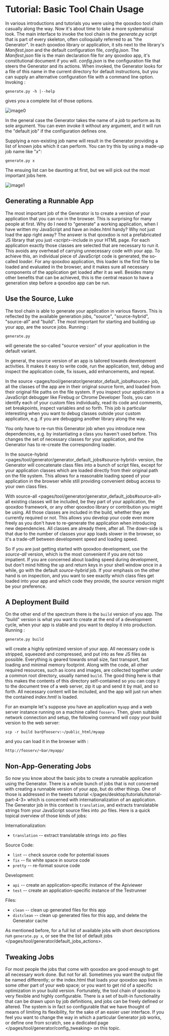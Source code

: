 Tutorial: Basic Tool Chain Usage
================================

In various introductions and tutorials you were using the qooxdoo tool chain casually along the way. Now it's about time to take a more systematical look. The main interface to invoke the tool chain is the *generate.py* script that is part of every skeleton, often colloquially referred to as "the Generator". In each qooxdoo library or application, it sits next to the library's *Manifest.json* and the default configuration file, *config.json*. The *Manifest.json* file is the main declaration file for any qooxdoo app, it's constitutional document if you will. *config.json* is the configuration file that steers the Generator and its actions. When invoked, the Generator looks for a file of this name in the current directory for default instructions, but you can supply an alternative configuration file with a command line option. Invoking :

    generate.py -h |--help

gives you a complete list of those options.

![image0](tutorial_basics/generate_h12.png)

In the general case the Generator takes the name of a *job* to perform as its sole argument. You can even invoke it without any argument, and it will run the "default job" if the configuration defines one.

Supplying a non-existing job name will result in the Generator providing a list of known jobs which it can perform. You can try this by using a made-up job name like "*x*":

    generate.py x

The ensuing list can be daunting at first, but we will pick out the most important jobs here.

![image1](tutorial_basics/generate_x1.png)

Generating a Runnable App
-------------------------

The most important job of the Generator is to create a version of your application that you can run in the browser. This is surprising for many people at first. Why do I need to "generate" a working application, when I have written my JavaScript and have an index.html handy? Why not just load the app right away? The answer is that qooxdoo is not a prefabricated JS library that you just *\<script\>*-include in your HTML page. For each application exactly those classes are selected that are necessary to run it. This avoids any overhead of carrying unnecessary code with your app. To achieve this, an individual piece of JavaScript code is generated, the so-called *loader*. For any qooxdoo application, this loader is the first file to be loaded and evaluated in the browser, and it makes sure all necessary components of the application get loaded after it as well. Besides many other benefits that can be achieved, this is the central reason to have a generation step before a qooxdoo app can be run.

Use the Source, Luke
--------------------

The tool chain is able to generate your application in various flavors. This is reflected by the available generation jobs, "source", "source-hybrid", "source-all" and "build". The most important for starting and building up your app, are the source jobs. Running :

    generate.py

will generate the so-called "source version" of your application in the default variant.

In general, the source version of an app is tailored towards development activities. It makes it easy to write code, run the application, test, debug and inspect the application code, fix issues, add enhancements, and repeat.

In the source \<pages/tool/generator/generator\_default\_jobs\#source\> job, all the classes of the app are in their original source form, and loaded from their original file paths on the file system. If you inspect your application in a JavaScript debugger like Firebug or Chrome Developer Tools, you can identify each of your custom files individually, read its code and comments, set breakpoints, inspect variables and so forth. This job is particular interesting when you want to debug classes outside your custom application, e.g. if you are debugging another library along the way.

You only have to re-run this Generator job when you introduce new dependencies, e.g. by instantiating a class you haven't used before. This changes the set of necessary classes for your application, and the Generator has to re-create the corresponding loader.

In the source-hybrid \<pages/tool/generator/generator\_default\_jobs\#source-hybrid\> version, the Generator will concatenate class files into a bunch of script files, except for your application classes which are loaded directly from their original path on the file system. This allows for a reasonable loading speed of your application in the browser while still providing convenient debug access to your own class files.

With source-all \<pages/tool/generator/generator\_default\_jobs\#source-all\> all existing classes will be included, be they part of your application, the qooxdoo framework, or any other qooxdoo library or contribution you might be using. All those classes are included in the build, whether they are currently required or not. This allows you develop your code even more freely as you don't have to re-generate the application when introducing new dependencies. All classes are already there, after all. The down-side is that due to the number of classes your app loads slower in the browser, so it's a trade-off between development speed and loading speed.

So if you are just getting started with qooxdoo development, use the *source-all* version, which is the most convenient if you are not too impatient. If you are concerned about loading speed during development, but don't mind hitting the up and return keys in your shell window once in a while, go with the default *source-hybrid* job. If your emphasis on the other hand is on inspection, and you want to see exactly which class files get loaded into your app and which code they provide, the *source* version might be your preference.

A Deployment Build
------------------

On the other end of the spectrum there is the `build` version of you app. The "build" version is what you want to create at the end of a development cycle, when your app is stable and you want to deploy it into production. Running :

    generate.py build

will create a highly optimized version of your app. All necessary code is stripped, squeezed and compressed, and put into as few JS files as possible. Everything is geared towards small size, fast transport, fast loading and minimal memory footprint. Along with the code, all other required resources, such as icons and images, are collected together under a common root directory, usually named `build`. The good thing here is that this makes the contents of this directory self-contained so you can copy it to the document tree of a web server, zip it up and send it by mail, and so forth. All necessary content will be included, and the app will just run when the contained *index.hmtl* is loaded.

For an example let's suppose you have an application `myapp` and a web server instance running on a machine called `fooserv`. Then, given suitable network connection and setup, the following command will copy your build version to the web server:

    scp -r build bar@fooserv:~/public_html/myapp

and you can load it in the browser with :

    http://fooserv/~bar/myapp/

Non-App-Generating Jobs
-----------------------

So now you know about the basic jobs to create a runnable application using the Generator. There is a whole bunch of jobs that is not concerned with creating a runnable version of your app, but do other things. One of those is addressed in the tweets tutorial \</pages/desktop/tutorials/tutorial-part-4-3\> which is concerned with internationalization of an application. The Generator job in this context is `translation`, and extracts translatable strings from your JavaScript source files into *.po* files. Here is a quick topical overview of those kinds of jobs:

Internationalization:

-   `translation` -- extract translatable strings into .po files

Source Code:

-   `lint` -- check source code for potential issues
-   `fix` -- fix white space in source code
-   `pretty` -- re-format source code

Development:

-   `api` -- create an application-specific instance of the Apiviewer
-   `test` -- create an application-specific instance of the Testrunner

Files:

-   `clean` -- clean up generated files for this app
-   `distclean` -- clean up generated files for this app, and delete the Generator cache

As mentioned before, for a full list of available jobs with short descriptions run `generate.py x`, or see the the list of default jobs \</pages/tool/generator/default\_jobs\_actions\>.

Tweaking Jobs
-------------

For most people the jobs that come with qooxdoo are good enough to get all necessary work done. But not for all. Sometimes you want the output file be named differently; or the index.html that loads your qooxdoo app lives in some other part of your web space; or you want to get rid of a specific optimization in your build version. Fortunately, the tool chain of qooxdoo is very flexible and highly configurable. There is a set of built-in functionality that can be drawn upon by job definitions, and jobs can be freely defined or altered. The system is in fact so configurable that we have thought of means of limiting its flexibility, for the sake of an easier user interface. If you feel you want to change the way in which a particular Generator job works, or define one from scratch, see a dedicated page \</pages/tool/generator/config\_tweaking\> on this topic.
